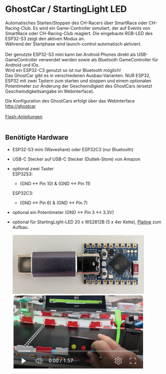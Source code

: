 # GhostCar / StartingLight LED
Automatisches Starten/Stoppen des CH-Racers über SmartRace oder CH-Racing-Club.
Es wird ein Game-Controller simuliert, der auf Events von SmartRace oder CH-Racing-Club reagiert. Die eingebaute RGB-LED des ESP32-S3 zeigt den aktiven Modus an.<br> Während der Startphase wird launch-control automatisch aktiviert.<br><br>Der genutzte ESP32-S3 mini kann bei Android Phones direkt als USB-GameController verwendet werden sowie als Bluetooth GameController für Android und IOs.<br>
Wird ein ESP32-C3 genutzt so ist nur Bluetooth möglich!<br>Das GhostCar gibt es in verschiedenen Ausbau-Varianten. NUR ESP32, ESP32 mit zwei Tastern zum starten und stoppen und einem optionalen Potentimeter zur Änderung der Geschwindigkeit des GhostCars (ersetzt Geschwindigkeitsangabe im Webinterface).

Die Konfiguration des GhostCars erfolgt über das Webinterface <a href="http://GhostCar">http://ghostcar</a>
<br><br><a href="../script-flasher/README.md">Flash-Anleitungen</a><br><br>
## Benötigte Hardware

- ESP32-S3 mini (Waveshare) oder ESP32C3 (nur Bluetooth)
- USB-C Stecker auf USB-C Stecker (Duttek-Store)
 von Amazon
 - optional zwei Taster<br>
   ESP32S3:<br>
   - (GND <-> Pin 10) & (GND <-> Pin 11)

   ESP32C3:<br>
   - (GND <-> Pin 6) & (GND <-> Pin 7)
 - optional ein Potentimeter (GND <-> Pin 3 <-> 3.3V)
 - optional für  StartingLight-LED 20 x WS2812B (5 x 4er Kette), <a href="../docs/StartingLights.dxf">Platine</a> zum Aufbau.
<br><br>
<img src="../images/CH-GhostCar-SmartRace.jpg" width=424/><br>
[<img src="../images/Video_GhostCar-StartingLights-Poti.png">](https://youtu.be/PwxAJHPKN4w)